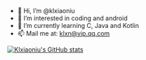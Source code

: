 - 👋 Hi, I’m @klxiaoniu
- 👀 I’m interested in coding and android
- 🌱 I’m currently learning C, Java and Kotlin
- 📫 Mail me at: klxn@vip.qq.com



[![Klxiaoniu's GitHub stats](https://github-readme-stats.vercel.app/api?username=klxiaoniu&count_private=true&show_icons=true)](https://github.com/anuraghazra/github-readme-stats)
<!---
klxiaoniu/klxiaoniu is a ✨ special ✨ repository because its `README.md` (this file) appears on your GitHub profile.
You can click the Preview link to take a look at your changes.
--->
